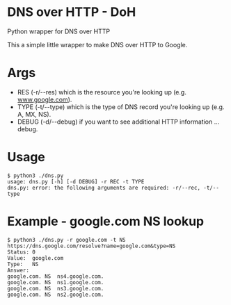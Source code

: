 # DNS over HTTP - DoH
Python wrapper for DNS over HTTP


This a simple little wrapper to make DNS over HTTP to Google.

# Args
- RES (-r/--res) which is the resource you're looking up (e.g. www.google.com).
- TYPE (-t/--type) which is the type of DNS record you're looking up (e.g. A, MX, NS).
- DEBUG (-d/--debug) if you want to see additional HTTP information ... debug.

# Usage
```
$ python3 ./dns.py
usage: dns.py [-h] [-d DEBUG] -r REC -t TYPE
dns.py: error: the following arguments are required: -r/--rec, -t/--type
```

# Example - google.com NS lookup
```
$ python3 ./dns.py -r google.com -t NS
https://dns.google.com/resolve?name=google.com&type=NS
Status: 0
Value:	google.com
Type:	NS
Answer:
google.com.	NS	ns4.google.com.
google.com.	NS	ns1.google.com.
google.com.	NS	ns3.google.com.
google.com.	NS	ns2.google.com.
```

